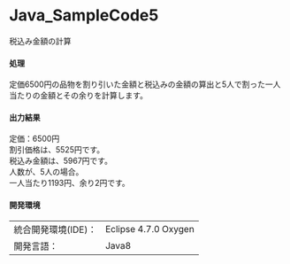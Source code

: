 # Java_SampleCode5
税込み金額の計算

#### 処理
定価6500円の品物を割り引いた金額と税込みの金額の算出と5人で割った一人当たりの金額とその余りを計算します。

#### 出力結果
定価：6500円  
割引価格は、5525円です。  
税込み金額は、5967円です。  
人数が、5人の場合。  
一人当たり1193円、余り2円です。  
  
#### 開発環境
|  |  |
|:-|:-|
| 統合開発環境(IDE)： | Eclipse 4.7.0 Oxygen |
| 開発言語： | Java8 |
